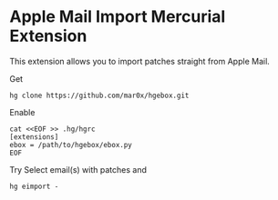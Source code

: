 Apple Mail Import Mercurial Extension
=====================================

This extension allows you to import patches straight from Apple Mail.

Get
```
hg clone https://github.com/mar0x/hgebox.git
```

Enable
```
cat <<EOF >> .hg/hgrc
[extensions]
ebox = /path/to/hgebox/ebox.py
EOF
```

Try
Select email(s) with patches and
```
hg eimport -
```
